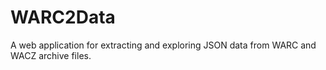 # WARC2Data

A web application for extracting and exploring JSON data from WARC and WACZ archive files.